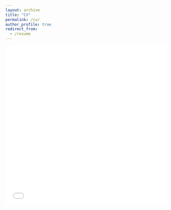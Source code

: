 ```yaml
---
layout: archive
title: "CV"
permalink: /cv/
author_profile: true
redirect_from:
  - /resume
---
```


<iframe src="/files/CV_YoonwonJung_250530.pdf" width="100%" height="500" frameborder="no" border="0" marginwidth="0" marginheight="0"></iframe>
